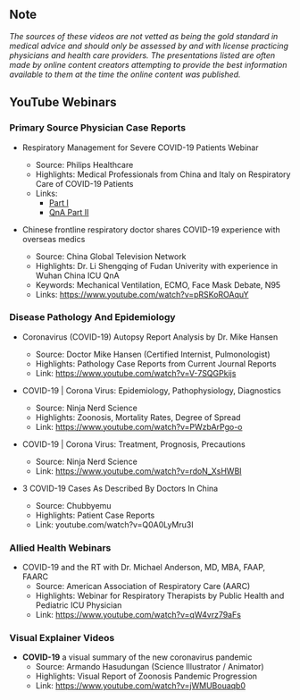 
## Note
*The sources of these videos are not vetted as being the gold standard in medical advice and should only be assessed by and with license practicing physicians and health care providers.  The presentations listed are often made by online content creators attempting to provide the best information available to them at the time the online content was published.*

## YouTube Webinars

### Primary Source Physician Case Reports
- Respiratory Management for Severe COVID-19 Patients Webinar 
  - Source: Philips Healthcare
  - Highlights:  Medical Professionals from China and Italy on Respiratory Care of COVID-19 Patients
  - Links: 
      - [Part I](https://www.youtube.com/watch?v=rMT97toZNJw)
      - [QnA Part II](https://www.youtube.com/watch?v=pAb_AC2-g3M)
      
- Chinese frontline respiratory doctor shares COVID-19 experience with overseas medics
  - Source: China Global Television Network
  - Highlights:  Dr. Li Shengqing of Fudan Univerity with experience in Wuhan China ICU QnA
  - Keywords: Mechanical Ventilation, ECMO, Face Mask Debate, N95
  - Links: https://www.youtube.com/watch?v=pRSKoROAquY
    
### Disease Pathology And Epidemiology

- Coronavirus (COVID-19) Autopsy Report Analysis by Dr. Mike Hansen
  - Source: Doctor Mike Hansen (Certified Internist, Pulmonologist)
  - Highlights: Pathology Case Reports from Current Journal Reports
  - Link: https://www.youtube.com/watch?v=V-7SQGPkijs

- COVID-19 | Corona Virus: Epidemiology, Pathophysiology, Diagnostics
  - Source: Ninja Nerd Science
  - Highlights: Zoonosis, Mortality Rates, Degree of Spread
  - Link: https://www.youtube.com/watch?v=PWzbArPgo-o
  
- COVID-19 | Corona Virus: Treatment, Prognosis, Precautions
  - Source: Ninja Nerd Science
  - Link: https://www.youtube.com/watch?v=rdoN_XsHWBI
  
- 3 COVID-19 Cases As Described By Doctors In China
  - Source: Chubbyemu
  - Highlights: Patient Case Reports
  - Link: youtube.com/watch?v=Q0A0LyMru3I

### Allied Health Webinars

- COVID-19 and the RT with Dr. Michael Anderson, MD, MBA, FAAP, FAARC
  - Source: American Association of Respiratory Care (AARC)
  - Highlights: Webinar for Respiratory Therapists by Public Health and Pediatric ICU Physician
  - Link: https://www.youtube.com/watch?v=qW4vrz79aFs
  
### Visual Explainer Videos

- **COVID-19** a visual summary of the new coronavirus pandemic
  - Source: Armando Hasudungan (Science Illustrator / Animator)
  - Highlights: Visual Report of Zoonosis Pandemic Progression
  - Link: https://www.youtube.com/watch?v=jWMUBouaqb0

